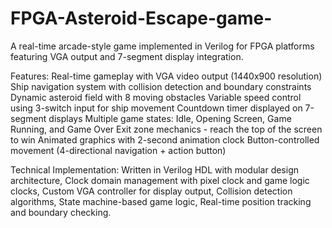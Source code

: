 # FPGA-Asteroid-Escape-game-
A real-time arcade-style game implemented in Verilog for FPGA platforms featuring VGA output and 7-segment display integration.

Features:
Real-time gameplay with VGA video output (1440x900 resolution)
Ship navigation system with collision detection and boundary constraints
Dynamic asteroid field with 8 moving obstacles
Variable speed control using 3-switch input for ship movement
Countdown timer displayed on 7-segment displays
Multiple game states: Idle, Opening Screen, Game Running, and Game Over
Exit zone mechanics - reach the top of the screen to win
Animated graphics with 2-second animation clock
Button-controlled movement (4-directional navigation + action button)

Technical Implementation:
Written in Verilog HDL with modular design architecture, 
Clock domain management with pixel clock and game logic clocks, 
Custom VGA controller for display output, 
Collision detection algorithms, 
State machine-based game logic, 
Real-time position tracking and boundary checking.
